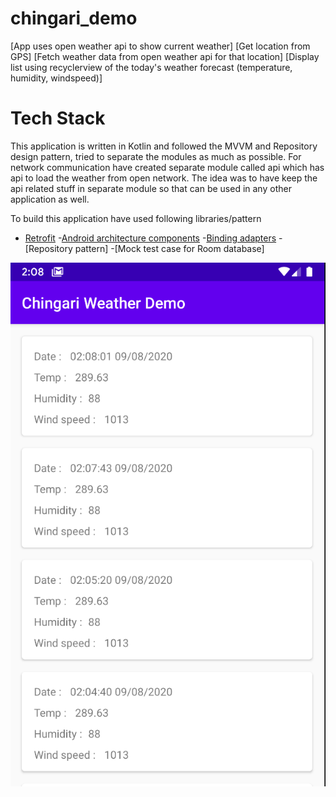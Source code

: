 # chingari_demo

[App uses open weather api to show current weather]
[Get location from GPS]
[Fetch weather data from open weather api for that location]
[Display list using recyclerview of the today's weather forecast (temperature, humidity,
windspeed)]

# Tech Stack
This application is written in Kotlin and followed the MVVM and Repository design pattern, tried to separate the modules as much as possible. For network communication have created separate module called api which has api to load the weather from open network. The idea was to have keep the api related stuff in separate module so that can be used in any other application as well.  

To build this application have used following libraries/pattern
- [Retrofit](https://square.github.io/retrofit/)
-[Android architecture components](https://developer.android.com/topic/libraries/architecture)
-[Binding adapters](https://developer.android.com/topic/libraries/data-binding/binding-adapters)
-[Repository pattern]
-[Mock test case for Room database]


![alt text](https://github.com/ernitinjai/chingari_demo/blob/master/screenshot.png)
